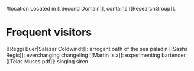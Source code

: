 #location 
Located in [[Second Domain]], contains [[ResearchGroup]].

# Frequent visitors
[[Reggi Buer|Salazar Coldwindt]]: arrogant oath of the sea paladin
[[Sasha Regis]]: everchanging changeling
[[Martin Isla]]: experimenting bartender
[[Telas Muses.pdf]]: singing siren
